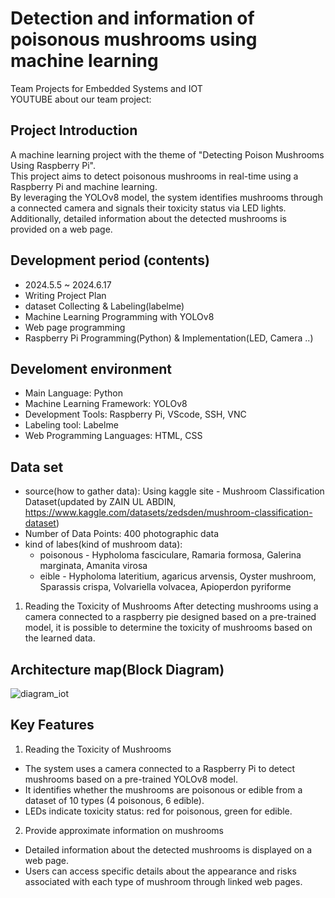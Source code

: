 # Detection and information of poisonous mushrooms using machine learning
Team Projects for Embedded Systems and IOT<br/>
YOUTUBE about our team project: 

## Project Introduction
A machine learning project with the theme of "Detecting Poison Mushrooms Using Raspberry Pi".<br/>
This project aims to detect poisonous mushrooms in real-time using a Raspberry Pi and machine learning.<br/> 
By leveraging the YOLOv8 model, the system identifies mushrooms through a connected camera and signals their toxicity status via LED lights. Additionally, detailed information about the detected mushrooms is provided on a web page.

## Development period (contents)
 - 2024.5.5 ~ 2024.6.17
 - Writing Project Plan
 - dataset Collecting & Labeling(labelme)
 - Machine Learning Programming with YOLOv8
 - Web page programming
 - Raspberry Pi Programming(Python) & Implementation(LED, Camera ..)

## Develoment environment
- Main Language: Python
- Machine Learning Framework: YOLOv8
- Development Tools: Raspberry Pi, VScode, SSH, VNC
- Labeling tool: Labelme
- Web Programming Languages: HTML, CSS

## Data set
- source(how to gather data): Using kaggle site - Mushroom Classification Dataset(updated by ZAIN UL ABDIN, https://www.kaggle.com/datasets/zedsden/mushroom-classification-dataset)
- Number of Data Points: 400 photographic data
- kind of labes(kind of mushroom data):
  - poisonous - Hypholoma fasciculare, Ramaria formosa, Galerina marginata, Amanita virosa<br/>
  - eible - Hypholoma lateritium, agaricus arvensis, Oyster mushroom, Sparassis crispa, Volvariella volvacea, Apioperdon pyriforme

1. Reading the Toxicity of Mushrooms
After detecting mushrooms using a camera connected to a raspberry pie designed based on a pre-trained model, it is possible to determine the toxicity of mushrooms based on the learned data.

## Architecture map(Block Diagram)
![diagram_iot](https://github.com/SeongbinCho01/EmbeddedIoT/assets/83772963/117d0938-9fce-4cdf-b9f4-562ca6a2bdb3)


## Key Features
1. Reading the Toxicity of Mushrooms<br/>
- The system uses a camera connected to a Raspberry Pi to detect mushrooms based on a pre-trained YOLOv8 model.
- It identifies whether the mushrooms are poisonous or edible from a dataset of 10 types (4 poisonous, 6 edible).
- LEDs indicate toxicity status: red for poisonous, green for edible.
  
2. Provide approximate information on mushrooms<br/>
- Detailed information about the detected mushrooms is displayed on a web page.
- Users can access specific details about the appearance and risks associated with each type of mushroom through linked web pages.



